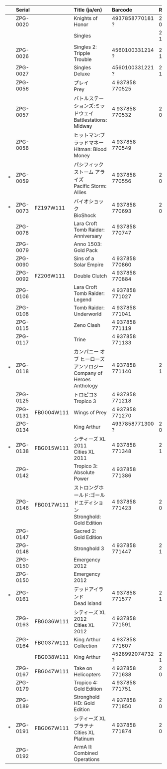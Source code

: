 ||Serial||Title (ja/en)|Barcode|Release|Notes|
|:-:|:-|:-|:-|:-|:-|:-|
||ZPG-0020||Knights of Honor|4937858770181 ?|2005-02-25|[Web](http://koh.zoo.co.jp/)|
||||Singles||2004-12-03|[Web](http://singles.zoo.co.jp/)|
||ZPG-0026||Singles 2: Tripple Trouble|4560100331214 ?|2005-12-16|[Web](http://singles2.zoo.co.jp/)|
||ZPG-0027||Singles Deluxe|4560100331221 ?|2005-12-16|[Web](http://singles2.zoo.co.jp/)|
||ZPG-0056||プレイ<br>Prey|4 937858 770525|||
||ZPG-0057||バトルステーションズ:ミッドウェイ<br>Battlestations: Midway|4 937858 770532|2008-05-23|[Web](http://battlestations.zoo.co.jp/)|
||ZPG-0058||ヒットマン:ブラッドマネー<br>Hitman: Blood Money|4 937858 770549|||
|*|ZPG-0059||パシフィック ストーム アライズ<br>Pacific Storm: Allies|4 937858 770556|2007-07-27||
|*|ZPG-0073|FZ197W111|バイオショック<br>BioShock|4 937858 770693|2008-06-27||
||ZPG-0078||Lara Croft Tomb Raider: Anniversary|4 937858 770747|||
||ZPG-0079||Anno 1503: Gold Pack|||
||ZPG-0090||Sins of a Solar Empire|4 937858 770860|
||ZPG-0092|FZ206W111|Double Clutch|4 937858 770884|
||ZPG-0106||Lara Croft Tomb Raider: Legend|4 937858 771027||Best Price!|
||ZPG-0108||Tomb Raider: Underworld|4 937858 771041|||
||ZPG-0115||Zeno Clash|4 937858 771119|
||ZPG-0117||Trine|4 937858 771133|
|*|ZPG-0118||カンパニー オブ ヒーローズ アンソロジー<br>Company of Heroes Anthology|4 937858 771140|2009-12-25|
||ZPG-0125||トロピコ3<br>Tropico 3|4 937858 771218|
||ZPG-0131|FBG004W111|Wings of Prey|4 937858 771270|
||ZPG-0134||King Arthur|4937858771300 ?|2010-0702|[Web](http://kingarthur.zoo.co.jp/)|
|*|ZPG-0138|FBG015W111|シティーズ XL 2011<br>Cities XL 2011|4 937858 771348|2010-12-24|
||ZPG-0142||Tropico 3: Absolute Power|4 937858 771386|
||ZPG-0146|FBG017W111|ストロングホールド:ゴールドエディション<br>Stronghold: Gold Edition|4 937858 771423|2011-02-25|
||ZPG-0147||Sacred 2: Gold Edition|||
||ZPG-0148||Stronghold 3|4 937858 771447|2011-12-16|
||ZPG-0150||Emergency 2012|||
||ZPG-0150||Emergency 2012|||
|*|ZPG-0161||デッドアイランド<br>Dead Island|4 937858 771577|2011-10-20|
||ZPG-0163|FBG036W111|シティーズ XL 2012<br>Cities XL 2012|4 937858 771591|
||ZPG-0164|FBG037W111|King Arthur Collection|4 937858 771607||
|||FBG038W111|King Arthur|4528992074732 ?|2011-11-25|[Web](http://kingarthur.zoo.co.jp/)|
||ZPG-0167|FBG047W111|Take on Helicopters|4 937858 771638|2012-03-30|
||ZPG-0179||Tropico 4: Gold Edition|4 937858 771751|
||ZPG-0189||Stronghold HD: Gold Edition|4 937858 771850|2013-03-08|
|*|ZPG-0191|FBG067W111|シティーズ XL プラチナ<br>Cities XL Platinum|4 937858 771874|2013-03-29|
||ZPG-0192||ArmA II: Combined Operations|||



<!--
  Serial                   Title                         Barcode          Release
--------------------------------------------------------------------------------------------
                             Bermuda Syndrome                                                    http://www.zoo.co.jp/zoonew/product/mj_berm.html
                             Bermuda Syndrome (Premium Version)     4 937858 503048              http://www.zoo.co.jp/zoonew/product/mj_berm.html
                             Battle Beast                           T4937858401030               http://www.zoo.co.jp/zoonew/product/mj_batt.html
  ZOO-0003                   Grand Theft Auto                       4 537243 986113  1998-01-23  http://www.zoo.co.jp/games/gta/
                             WarGames                                                1998        http://www.zoo.co.jp/games/wargames/
  ZOO-0004                   Barrage                                4 537243 986311  1998-10-16  http://www.zoo.co.jp/games/barrage/
                             Anno 1602                                               1998        http://www.zoo.co.jp/games/anno1602/
                             Commandos                                               1998-11-27  http://www.zoo.co.jp/games/commandos/
                ZOOCW0002E1  V2000                                  4 937858 520021  1998-12-25  http://www.zoo.co.jp/games/v2000/
                             Sporting Clays                                          1999-01-27  http://www.zoo.co.jp/games/hunter/clays/
                             Pro Bass Fishing                                        1999-01-27  http://www.zoo.co.jp/games/hunter/bass/
                             Deer Hunter                                             1999-01-27  http://www.zoo.co.jp/games/hunter/deer/
                             Deep Sea Trophy Fishing                                 1999-02-24  http://www.zoo.co.jp/games/hunter/sea/
                             Rocky Mountain Trophy Hunter                            1999-02-24  http://www.zoo.co.jp/games/hunter/rocky/
                             M.I.A.                                                  1999-02-12  http://www.zoo.co.jp/games/mia/
                             Carmageddon II                                          1999-04-23  http://www.zoo.co.jp/games/carmageddon2/
                             Mayday! Mayday!                                         1999-06-25  http://www.zoo.co.jp/games/mayday/
                             Grand Theft Auto: London                                1999-07     http://www.zoo.co.jp/games/gtauk/
                             Anno 1602: Plus Kit                                     1999-08-06  http://www.zoo.co.jp/games/annoplus/
                             Hidden & Dangerous                     4 537243 997317  1999        http://www.zoo.co.jp/games/hidden/
                             Dark Stone                                              1999-12-03  http://www.zoo.co.jp/games/darkstone/
                             Slave Zero                                              2000-01-28  http://www.zoo.co.jp/games/slavezero/
                             Grand Theft Auto 2                                                  http://www.zoo.co.jp/games/gta2/
                             Hidden & Dangerous: Fight for Freedom                   2000-04-28  http://www.zoo.co.jp/games/hidden_fff/
                             Messiah                                4 537243 997713  2000-07-14  http://www.zoo.co.jp/games/messiah/
                             Carmageddon TDR 2000                                    2000-09-08  http://www.zoo.co.jp/games/tdr2000/
                             Sudden Strike                                           2000-12-22  http://suddenstrike.zoo.co.jp/
                             Lula Pinball                                            2001-02-23  http://www.zoo.co.jp/games/lulapinball/
                             Sacrifice                              4 537243 009614  2001-02-23  http://sacrifice.zoo.co.jp/
                             Sheep                                  4 537243 009812  2001-04-20  http://www.sheep.zoo.co.jp/
               ZOOC-W0004E1  Cossacks: European Wars                                 2001-09-14  http://cossacks.zoo.co.jp/
                             Sudden Strike Forever                                   2001-10-05  http://suddenstrike.zoo.co.jp/forever.html
                             TechnoMage                                              2001-12-14  http://technomage.zoo.co.jp/
-->
